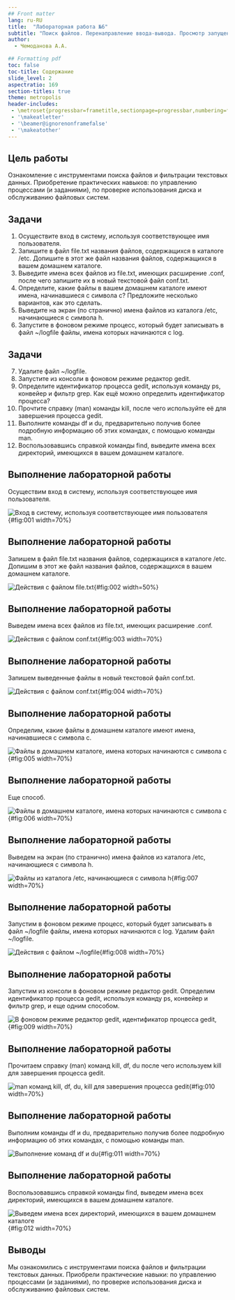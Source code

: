 ```yaml
---
## Front matter
lang: ru-RU
title:  "Лабораторная работа №6"
subtitle: "Поиск файлов. Перенаправление ввода-вывода. Просмотр запущенных процессов"
author:
  - Чемоданова А.А.

## Formatting pdf
toc: false
toc-title: Содержание
slide_level: 2
aspectratio: 169
section-titles: true
theme: metropolis
header-includes:
 - \metroset{progressbar=frametitle,sectionpage=progressbar,numbering=fraction}
 - '\makeatletter'
 - '\beamer@ignorenonframefalse'
 - '\makeatother'
---
```


## Цель работы

Ознакомление с инструментами поиска файлов и фильтрации текстовых данных. Приобретение практических навыков: по управлению процессами (и заданиями), по проверке использования диска и обслуживанию файловых систем.

## Задачи


1. Осуществите вход в систему, используя соответствующее имя пользователя.
2. Запишите в файл file.txt названия файлов, содержащихся в каталоге /etc. Допишите в этот же файл названия файлов, содержащихся в вашем домашнем каталоге.
3. Выведите имена всех файлов из file.txt, имеющих расширение .conf, после чего запишите их в новый текстовой файл conf.txt.
4. Определите, какие файлы в вашем домашнем каталоге имеют имена, начинавшиеся с символа c? Предложите несколько вариантов, как это сделать.
5. Выведите на экран (по странично) имена файлов из каталога /etc, начинающиеся с символа h.
6. Запустите в фоновом режиме процесс, который будет записывать в файл ~/logfile файлы, имена которых начинаются с log.

## Задачи

7. Удалите файл ~/logfile.
8. Запустите из консоли в фоновом режиме редактор gedit.
9. Определите идентификатор процесса gedit, используя команду ps, конвейер и фильтр grep. Как ещё можно определить идентификатор процесса?
10. Прочтите справку (man) команды kill, после чего используйте её для завершения процесса gedit.
11. Выполните команды df и du, предварительно получив более подробную информацию об этих командах, с помощью команды man.
12. Воспользовавшись справкой команды find, выведите имена всех директорий, имеющихся в вашем домашнем каталоге.


## Выполнение лабораторной работы


Осуществим вход в систему, используя соответствующее имя пользователя.

![Вход в систему, используя соответствующее имя пользователя](image/1.png){#fig:001 width=70%}

## Выполнение лабораторной работы


Запишем в файл file.txt названия файлов, содержащихся в каталоге /etc. Допишим в этот же файл названия файлов, содержащихся в вашем домашнем каталоге.

![Действия с файлом file.txt](image/2.png){#fig:002 width=50%}

## Выполнение лабораторной работы

Выведем имена всех файлов из file.txt, имеющих расширение .conf.

![Действия с файлом conf.txt](image/3.png){#fig:003 width=70%}

## Выполнение лабораторной работы

Запишем выведенные файлы в новый текстовой файл conf.txt.

![Действия с файлом conf.txt](image/4.png){#fig:004 width=70%}

## Выполнение лабораторной работы


Определим, какие файлы в  домашнем каталоге имеют имена, начинавшиеся с символа c. 

![Файлы в домашнем каталоге, имена которых начинаются с символа c](image/5.png){#fig:005 width=70%}

## Выполнение лабораторной работы

Еще способ. 

![Файлы в домашнем каталоге, имена которых начинаются с символа c](image/6.png){#fig:006 width=70%}

## Выполнение лабораторной работы


Выведем на экран (по странично) имена файлов из каталога /etc, начинающиеся с символа h.

![Файлы из каталога /etc, начинающиеся с символа h](image/7.png){#fig:007 width=70%}

## Выполнение лабораторной работы


Запустим в фоновом режиме процесс, который будет записывать в файл ~/logfile файлы, имена которых начинаются с log. Удалим файл ~/logfile.

![Действия с файлом ~/logfile](image/8.png){#fig:008 width=70%}

## Выполнение лабораторной работы


Запустим из консоли в фоновом режиме редактор gedit. Определим идентификатор процесса gedit, используя команду ps, конвейер и фильтр grep, и еще одним способом. 

![В фоновом режиме редактор gedit, идентификатор процесса gedit,](image/9.png){#fig:009 width=70%}

## Выполнение лабораторной работы

Прочитаем справку (man) команд kill, df, du после чего используем kill для завершения процесса gedit.

![man команд kill, df, du, kill для завершения процесса gedit](image/10.png){#fig:010 width=70%}

## Выполнение лабораторной работы

Выполним команды df и du, предварительно получив более подробную информацию об этих командах, с помощью команды man. 

![Выполнение команд df и du](image/11.png){#fig:011 width=70%}

## Выполнение лабораторной работы

Воспользовавшись справкой команды find, выведем имена всех директорий, имеющихся в вашем домашнем каталоге. 

![Выведем имена всех директорий, имеющихся в вашем домашнем каталоге](image/12.png){#fig:012 width=70%}


## Выводы

Мы ознакомились с инструментами поиска файлов и фильтрации текстовых данных. Приобрели практические навыки: по управлению процессами (и заданиями), по проверке использования диска и обслуживанию файловых систем.

